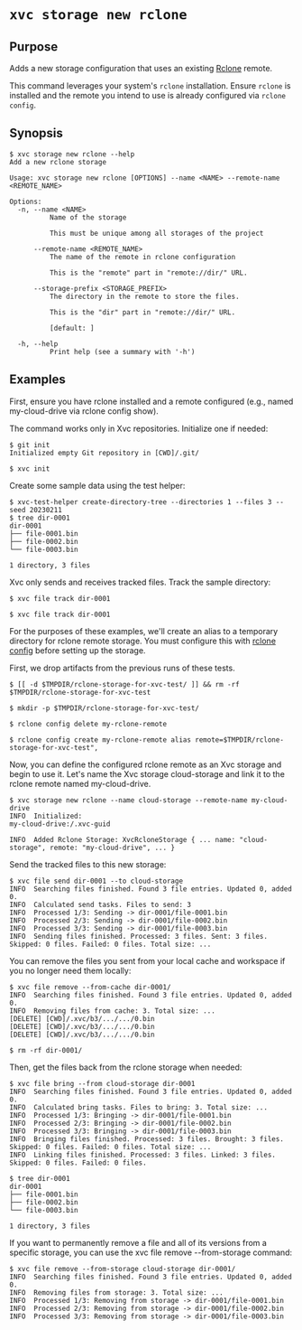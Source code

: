 # `xvc storage new rclone`

## Purpose

Adds a new storage configuration that uses an existing [Rclone](https://rclone.org/) remote.

This command leverages your system's `rclone` installation. Ensure `rclone` is
installed and the remote you intend to use is already configured via `rclone
config`.

## Synopsis

```console
$ xvc storage new rclone --help
Add a new rclone storage

Usage: xvc storage new rclone [OPTIONS] --name <NAME> --remote-name <REMOTE_NAME>

Options:
  -n, --name <NAME>
          Name of the storage
          
          This must be unique among all storages of the project

      --remote-name <REMOTE_NAME>
          The name of the remote in rclone configuration
          
          This is the "remote" part in "remote://dir/" URL.

      --storage-prefix <STORAGE_PREFIX>
          The directory in the remote to store the files.
          
          This is the "dir" part in "remote://dir/" URL.
          
          [default: ]

  -h, --help
          Print help (see a summary with '-h')

```

## Examples

First, ensure you have rclone installed and a remote configured (e.g., named
my-cloud-drive via rclone config show).

The command works only in Xvc repositories. Initialize one if needed: 

```console
$ git init
Initialized empty Git repository in [CWD]/.git/

$ xvc init

```

Create some sample data using the test helper:

```console
$ xvc-test-helper create-directory-tree --directories 1 --files 3 --seed 20230211
$ tree dir-0001
dir-0001
├── file-0001.bin
├── file-0002.bin
└── file-0003.bin

1 directory, 3 files

```

Xvc only sends and receives tracked files. Track the sample directory:

```console
$ xvc file track dir-0001

$ xvc file track dir-0001

```

For the purposes of these examples, we'll create an alias to a temporary
directory for rclone remote storage. You must configure this with [rclone
config](https://rclone.org/commands/rclone_config/) before setting up the
storage.

First, we drop artifacts from the previous runs of these tests.

```console
$ [[ -d $TMPDIR/rclone-storage-for-xvc-test/ ]] && rm -rf $TMPDIR/rclone-storage-for-xvc-test

$ mkdir -p $TMPDIR/rclone-storage-for-xvc-test/

$ rclone config delete my-rclone-remote

$ rclone config create my-rclone-remote alias remote=$TMPDIR/rclone-storage-for-xvc-test",
```

Now, you can define the configured rclone remote as an Xvc storage and begin to
use it. Let's name the Xvc storage cloud-storage and link it to the rclone
remote named my-cloud-drive.

```console
$ xvc storage new rclone --name cloud-storage --remote-name my-cloud-drive
INFO  Initialized:
my-cloud-drive:/.xvc-guid

INFO  Added Rclone Storage: XvcRcloneStorage { ... name: "cloud-storage", remote: "my-cloud-drive", ... }
```


Send the tracked files to this new storage:

```console
$ xvc file send dir-0001 --to cloud-storage
INFO  Searching files finished. Found 3 file entries. Updated 0, added 0.
INFO  Calculated send tasks. Files to send: 3
INFO  Processed 1/3: Sending -> dir-0001/file-0001.bin
INFO  Processed 2/3: Sending -> dir-0001/file-0002.bin
INFO  Processed 3/3: Sending -> dir-0001/file-0003.bin
INFO  Sending files finished. Processed: 3 files. Sent: 3 files. Skipped: 0 files. Failed: 0 files. Total size: ...

```


You can remove the files you sent from your local cache and workspace if you no longer need them locally:

```console
$ xvc file remove --from-cache dir-0001/
INFO  Searching files finished. Found 3 file entries. Updated 0, added 0.
INFO  Removing files from cache: 3. Total size: ...
[DELETE] [CWD]/.xvc/b3/.../.../0.bin
[DELETE] [CWD]/.xvc/b3/.../.../0.bin
[DELETE] [CWD]/.xvc/b3/.../.../0.bin

$ rm -rf dir-0001/
```

Then, get the files back from the rclone storage when needed:

```console
$ xvc file bring --from cloud-storage dir-0001
INFO  Searching files finished. Found 3 file entries. Updated 0, added 0.
INFO  Calculated bring tasks. Files to bring: 3. Total size: ...
INFO  Processed 1/3: Bringing -> dir-0001/file-0001.bin
INFO  Processed 2/3: Bringing -> dir-0001/file-0002.bin
INFO  Processed 3/3: Bringing -> dir-0001/file-0003.bin
INFO  Bringing files finished. Processed: 3 files. Brought: 3 files. Skipped: 0 files. Failed: 0 files. Total size: ...
INFO  Linking files finished. Processed: 3 files. Linked: 3 files. Skipped: 0 files. Failed: 0 files.

$ tree dir-0001
dir-0001
├── file-0001.bin
├── file-0002.bin
└── file-0003.bin

1 directory, 3 files

```

If you want to permanently remove a file and all of its versions from a
specific storage, you can use the xvc file remove --from-storage command:

```console
$ xvc file remove --from-storage cloud-storage dir-0001/
INFO  Searching files finished. Found 3 file entries. Updated 0, added 0.
INFO  Removing files from storage: 3. Total size: ...
INFO  Processed 1/3: Removing from storage -> dir-0001/file-0001.bin
INFO  Processed 2/3: Removing from storage -> dir-0001/file-0002.bin
INFO  Processed 3/3: Removing from storage -> dir-0001/file-0003.bin
```
